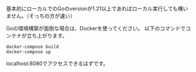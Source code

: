 基本的にローカルでのGoのversionが1.21以上であればローカル実行しても構いません。（そっちの方が速い）

Goの環境構築が面倒な場合は、Dockerを使ってください。
以下のコマンドでコンテナが立ち上がります。
```
docker-compose build
docker-compose up
```
localhost:8080でアクセスできるはずです。